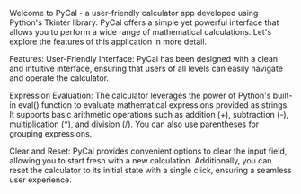 Welcome to PyCal - a user-friendly calculator app developed using Python's Tkinter library.
PyCal offers a simple yet powerful interface that allows you to perform a wide range of
mathematical calculations. Let's explore the features of this application in more detail.

Features:
User-Friendly Interface: PyCal has been designed with a clean and intuitive interface,
ensuring that users of all levels can easily navigate and operate the calculator.

Expression Evaluation: The calculator leverages the power of Python's built-in
eval() function to evaluate mathematical expressions provided as strings.
It supports basic arithmetic operations such as addition (+), subtraction (-),
multiplication (*), and division (/). You can also use parentheses for grouping expressions.

Clear and Reset: PyCal provides convenient options to clear the input field,
allowing you to start fresh with a new calculation. Additionally,
you can reset the calculator to its initial state with a single click,
ensuring a seamless user experience.

